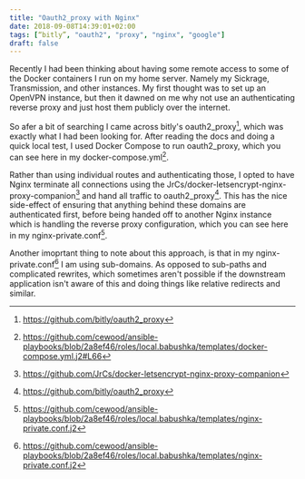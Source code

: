 ```yaml
---
title: "Oauth2_proxy with Nginx"
date: 2018-09-08T14:39:01+02:00
tags: [“bitly”, "oauth2", "proxy", "nginx", "google"]
draft: false
---
```


Recently I had been thinking about having some remote access to some of the Docker containers I run on my home server. Namely my Sickrage, Transmission, and other instances. My first thought was to set up an OpenVPN instance, but then it dawned on me why not use an authenticating reverse proxy and just host them publicly over the internet. 

So afer a bit of searching I came across bitly's oauth2_proxy[^oauth2_proxy], which was exactly what I had been looking for. After reading the docs and doing a quick local test, I used Docker Compose to run oauth2_proxy, which you can see here in my docker-compose.yml[^docker-compose.yml].

Rather than using individual routes and authenticating those, I opted to have Nginx terminate all connections using the JrCs/docker-letsencrypt-nginx-proxy-companion[^docker-letsencrypt-nginx-proxy-companion] and hand all traffic to oauth2_proxy[^oauth2_proxy]. This has the nice side-effect of ensuring that anything behind these domains are authenticated first, before being handed off to another Nginx instance which is handling the reverse proxy configuration, which you can see here in my nginx-private.conf[^nginx-private.conf].

Another imoprtant thing to note about this approach, is that in my nginx-private.conf[^nginx-private.conf] I am using sub-domains. As opposed to sub-paths and complicated rewrites, which sometimes aren't possible if the downstream application isn't aware of this and doing things like relative redirects and similar.


 [^oauth2_proxy]: https://github.com/bitly/oauth2_proxy
 [^docker-compose.yml]: https://github.com/cewood/ansible-playbooks/blob/2a8ef46/roles/local.babushka/templates/docker-compose.yml.j2#L66
 [^docker-letsencrypt-nginx-proxy-companion]: https://github.com/JrCs/docker-letsencrypt-nginx-proxy-companion
 [^nginx-private.conf]: https://github.com/cewood/ansible-playbooks/blob/2a8ef46/roles/local.babushka/templates/nginx-private.conf.j2
